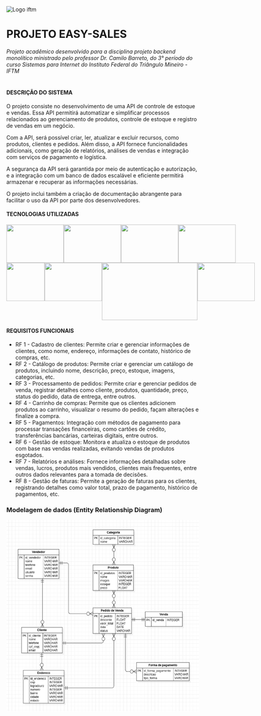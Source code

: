 ![Logo iftm](https://virtualif.iftm.edu.br/VRTL/visao/img/identidade_visual/logotipo-iftm-completo.png)
# PROJETO EASY-SALES
###### Projeto acadêmico desenvolvido para a disciplina projeto backend monolítico ministrado pelo professor Dr. Camilo Barreto, do 3° período do curso Sistemas para Internet do Instituto Federal do Triângulo Mineiro - IFTM
#
#### DESCRIÇÃO DO SISTEMA
 O projeto consiste no desenvolvimento de uma API de controle de estoque e vendas. Essa API permitirá automatizar e simplificar processos relacionados ao gerenciamento de produtos, controle de estoque e registro de vendas em um negócio.

 Com a API, será possível criar, ler, atualizar e excluir recursos, como produtos, clientes e pedidos. Além disso, a API fornece funcionalidades adicionais, como geração de relatórios, análises de vendas e integração com serviços de pagamento e logística.
 
 A segurança da API será garantida por meio de autenticação e autorização, e a integração com um banco de dados escalável e eficiente permitirá armazenar e recuperar as informações necessárias.

O projeto inclui também a criação de documentação abrangente para facilitar o uso da API por parte dos desenvolvedores.
#### TECNOLOGIAS UTILIZADAS
<div style="display:flex;">
	<img src="https://inforchannel.com.br/wp-content/uploads/2021/03/e2d2f80e-java-logo-1-1024x573.png" width="150" height="100">
	<img src="https://res.cloudinary.com/practicaldev/image/fetch/s--cj6qL99j--/c_imagga_scale,f_auto,fl_progressive,h_420,q_auto,w_1000/https://dev-to-uploads.s3.amazonaws.com/uploads/articles/bupbqc9fctvw4j7r14it.png" width="150" height="100">
	<img src="https://altyra.com/wp-content/uploads/2018/11/mysql-logo-png-transparent.png" width="150" height="100">
	<img src="https://static1.smartbear.co/swagger/media/assets/images/swagger_logo.svg" width="150" height="100">
</div>
<div style="display:flex">
	<img src="https://springhow.com/wp-content/uploads/2021/02/spring-hateoas.png" width="100" height="100">
	<img src="https://labs.bluesoft.com.br/wp-content/uploads/2017/03/JPAHibernate.jpg" width="150" height="100">
	<img src="https://blog.postman.com/wp-content/uploads/2014/07/logo.png" width="250" height="150">
 <img src="https://programadev.com.br/static/2fd8aacd30a947affcccbdfae3916b4e/37fcb/spring-security-jwt.png" width="150" height="100">
</div>

#### REQUISITOS FUNCIONAIS
- RF 1 - Cadastro de clientes: Permite criar e gerenciar informações de clientes, como nome, endereço, informações de contato, histórico de compras, etc.
- RF 2 - Catálogo de produtos: Permite criar e gerenciar um catálogo de produtos, incluindo nome, descrição, preço, estoque, imagens, categorias, etc.
- RF 3 - Processamento de pedidos: Permite criar e gerenciar pedidos de venda, registrar detalhes como cliente, produtos, quantidade, preço, status do pedido, data de entrega, entre outros.
- RF 4 - Carrinho de compras: Permite que os clientes adicionem produtos ao carrinho, visualizar o resumo do pedido, façam alterações e finalize a compra.
- RF 5 - Pagamentos: Integração com métodos de pagamento para processar transações financeiras, como cartões de crédito, transferências bancárias, carteiras digitais, entre outros.
- RF 6 - Gestão de estoque: Monitora e atualiza o estoque de produtos com base nas vendas realizadas, evitando vendas de produtos esgotados.
- RF 7 - Relatórios e análises: Fornece informações detalhadas sobre vendas, lucros, produtos mais vendidos, clientes mais frequentes, entre outros dados relevantes para a tomada de decisões.
- RF 8 - Gestão de faturas: Permite a geração de faturas para os clientes, registrando detalhes como valor total, prazo de pagamento, histórico de pagamentos, etc.

### Modelagem de dados (Entity Relationship Diagram)
<img src="/UML/easysales.png" width="700" height="500">
